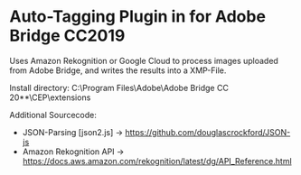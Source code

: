 # Auto-Tagging Plugin in for Adobe Bridge CC2019

Uses Amazon Rekognition or Google Cloud to process images uploaded from Adobe Bridge, and writes the results into a XMP-File.

Install directory: C:\Program Files\Adobe\Adobe Bridge CC 20**\CEP\extensions

Additional Sourcecode:

* JSON-Parsing [json2.js] -> https://github.com/douglascrockford/JSON-js
* Amazon Rekognition API -> https://docs.aws.amazon.com/rekognition/latest/dg/API_Reference.html
